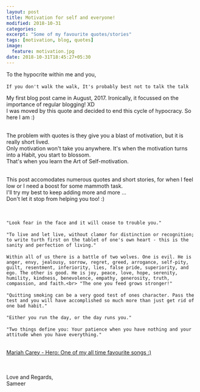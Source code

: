 ```yaml
---
layout: post
title: Motivation for self and everyone!
modified: 2018-10-31
categories: 
excerpt: "Some of my favourite quotes/stories"
tags: [motivation, blog, quotes]
image:
  feature: motivation.jpg
date: 2018-10-31T18:45:27+05:30
---
```


To the hypocrite within me and you,<br><br>
`If you don't walk the walk, It's probably best not to talk the talk`

My first blog post came in August, 2017. Ironically, it focussed on the importance of regular blogging! XD<br>
I was moved by this quote and decided to end this cycle of hypocracy. So here I am :)<br><br>

The problem with quotes is they give you a blast of motivation, but it is really short lived.<br>
Only motivation won't take you anywhere. It's when the motivation turns into a Habit, you start to blossom.<br>
That's when you learn the Art of Self-motivation.<br><br>

This post accomodates numerous quotes and short stories, for when I feel low or I need a boost for some mammoth task.<br>
I'll try my best to keep adding more and more ...<br>
Don't let it stop from helping you too! :)<br><br><br>

`"Look fear in the face and it will cease to trouble you."`
<br><br>
`"To live and let live, without clamor for distinction or recognition; to write turth first on the tablet of one's own heart - this is the sanity and perfection of living."`
<br><br>
`Within all of us there is a battle of two wolves. One is evil. He is anger, envy, jealousy, sorrow, regret, greed, arrogance, self-pity, guilt, resentment, inferiority, lies, false pride, superiority, and ego. The other is good. He is joy, peace, love, hope, serenity, humility, kindness, benevolence, empathy, generosity, truth, compassion, and faith.<br>
"The one you feed grows stronger!"
`
<br><br>
`"Quitting smoking can be a very good test of ones character. Pass the test and you will have accomplished so much more than just get rid of one bad habit."`
<br><br>
`"Either you run the day, or the day runs you."`
<br><br>
`"Two things define you: Your patience when you have nothing and your attitude when you have everything."`
<br><br>

[Mariah Carey - Hero: One of my all time favourite songs :)](https://www.youtube.com/watch?v=0IA3ZvCkRkQ)

<br><br>
Love and Regards,<br>
Sameer